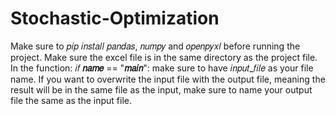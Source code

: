 # Stochastic-Optimization
Make sure to 𝑝𝑖𝑝 𝑖𝑛𝑠𝑡𝑎𝑙𝑙 𝑝𝑎𝑛𝑑𝑎𝑠, 𝑛𝑢𝑚𝑝𝑦 and 𝑜𝑝𝑒𝑛𝑝𝑦𝑥𝑙 before running the project.
Make sure the excel file is in the same directory as the project file.
In the function: 𝑖𝑓 __𝑛𝑎𝑚𝑒__ == "__𝑚𝑎𝑖𝑛__": make sure to have 𝑖𝑛𝑝𝑢𝑡_𝑓𝑖𝑙𝑒 as your file name. If you want to overwrite the input file with the output file, meaning the result will be in the same file as the input, make sure to name your output file the same as the input file.
